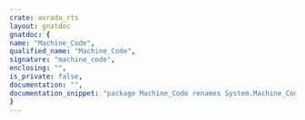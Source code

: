 ```yaml
---
crate: avrada_rts
layout: gnatdoc
gnatdoc: {
name: "Machine_Code",
qualified_name: "Machine_Code",
signature: "machine_code",
enclosing: "",
is_private: false,
documentation: "",
documentation_snippet: "package Machine_Code renames System.Machine_Code;",
}
---
```

